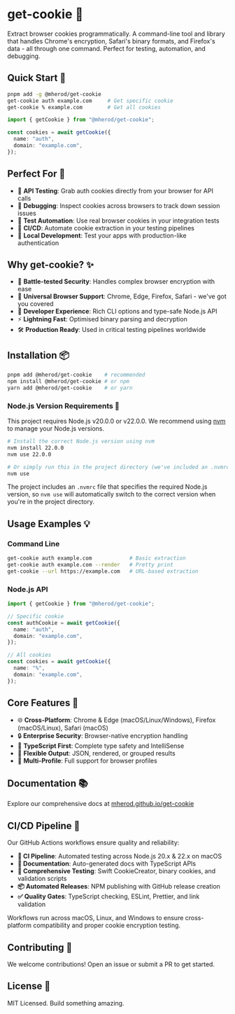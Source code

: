 # get-cookie 🍪

Extract browser cookies programmatically. A command-line tool and library that handles Chrome's encryption, Safari's binary formats, and Firefox's data - all through one command. Perfect for testing, automation, and debugging.

## Quick Start 🚀

```bash
pnpm add -g @mherod/get-cookie
get-cookie auth example.com     # Get specific cookie
get-cookie % example.com        # Get all cookies
```

```typescript
import { getCookie } from "@mherod/get-cookie";

const cookies = await getCookie({
  name: "auth",
  domain: "example.com",
});
```

## Perfect For 🎯

- 🔑 **API Testing**: Grab auth cookies directly from your browser for API calls
- 🐞 **Debugging**: Inspect cookies across browsers to track down session issues
- 🤖 **Test Automation**: Use real browser cookies in your integration tests
- 🔄 **CI/CD**: Automate cookie extraction in your testing pipelines
- 🧪 **Local Development**: Test your apps with production-like authentication

## Why get-cookie? ✨

- 🔐 **Battle-tested Security**: Handles complex browser encryption with ease
- 🎯 **Universal Browser Support**: Chrome, Edge, Firefox, Safari - we've got you covered
- 🚀 **Developer Experience**: Rich CLI options and type-safe Node.js API
- ⚡ **Lightning Fast**: Optimised binary parsing and decryption
- 🛠️ **Production Ready**: Used in critical testing pipelines worldwide

## Installation 📦

```bash
pnpm add @mherod/get-cookie    # recommended
npm install @mherod/get-cookie # or npm
yarn add @mherod/get-cookie    # or yarn
```

### Node.js Version Requirements 🔧

This project requires Node.js v20.0.0 or v22.0.0. We recommend using [nvm](https://github.com/nvm-sh/nvm) to manage your Node.js versions.

```bash
# Install the correct Node.js version using nvm
nvm install 22.0.0
nvm use 22.0.0

# Or simply run this in the project directory (we've included an .nvmrc file)
nvm use
```

The project includes an `.nvmrc` file that specifies the required Node.js version, so `nvm use` will automatically switch to the correct version when you're in the project directory.

## Usage Examples 💡

### Command Line

```bash
get-cookie auth example.com            # Basic extraction
get-cookie auth example.com --render   # Pretty print
get-cookie --url https://example.com   # URL-based extraction
```

### Node.js API

```typescript
import { getCookie } from "@mherod/get-cookie";

// Specific cookie
const authCookie = await getCookie({
  name: "auth",
  domain: "example.com",
});

// All cookies
const cookies = await getCookie({
  name: "%",
  domain: "example.com",
});
```

## Core Features 🎯

- 🌐 **Cross-Platform**: Chrome & Edge (macOS/Linux/Windows), Firefox (macOS/Linux), Safari (macOS)
- 🔒 **Enterprise Security**: Browser-native encryption handling
- 📝 **TypeScript First**: Complete type safety and IntelliSense
- 🎨 **Flexible Output**: JSON, rendered, or grouped results
- 👥 **Multi-Profile**: Full support for browser profiles

## Documentation 📚

Explore our comprehensive docs at [mherod.github.io/get-cookie](https://mherod.github.io/get-cookie/)

## CI/CD Pipeline 🔄

Our GitHub Actions workflows ensure quality and reliability:

- **🚀 CI Pipeline**: Automated testing across Node.js 20.x & 22.x on macOS
- **📖 Documentation**: Auto-generated docs with TypeScript APIs
- **🧪 Comprehensive Testing**: Swift CookieCreator, binary cookies, and validation scripts
- **📦 Automated Releases**: NPM publishing with GitHub release creation
- **✅ Quality Gates**: TypeScript checking, ESLint, Prettier, and link validation

Workflows run across macOS, Linux, and Windows to ensure cross-platform compatibility and proper cookie encryption testing.

## Contributing 🤝

We welcome contributions! Open an issue or submit a PR to get started.

## License 📄

MIT Licensed. Build something amazing.
